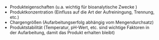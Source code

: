 - Produkteigenschaften (u.a. wichtig für bioanalytische Zwecke )
- Produktkonzentration (Einfluss auf die Art der Aufreiningung, Trennung, etc.)
- Chargengrößen (Aufarbeitungserfolg abhängig vom Mengendurchsatz)
- Produktstabilität (Temperatur, pH-Wert, etc. sind wichtige Faktoren in der Aufarbeitung, damit das Produkt erhalten bleibt)